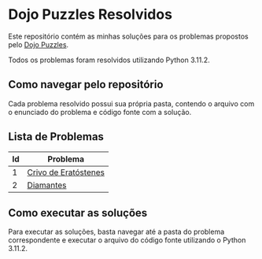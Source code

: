 # Dojo Puzzles Resolvidos

Este repositório contém as minhas soluções para os problemas propostos pelo [Dojo Puzzles](http://dojopuzzles.com/). 

Todos os problemas foram resolvidos utilizando Python 3.11.2.

## Como navegar pelo repositório

Cada problema resolvido possui sua própria pasta, contendo o arquivo com o enunciado do problema e código fonte com a solução. 

## Lista de Problemas
| Id | Problema |
|---------|-------|
| 1    | [Crivo de Eratóstenes](https://github.com/Lia-Pires/dojo-puzzles/blob/main/Dojo_puzzles/crivo-eratostenes/crivo_eratostenes.py) |
| 2  | [Diamantes](https://github.com/Lia-Pires/dojo-puzzles/tree/main/Dojo_puzzles/diamantes) |


## Como executar as soluções

Para executar as soluções, basta navegar até a pasta do problema correspondente e executar o arquivo do código fonte utilizando o Python 3.11.2. 

